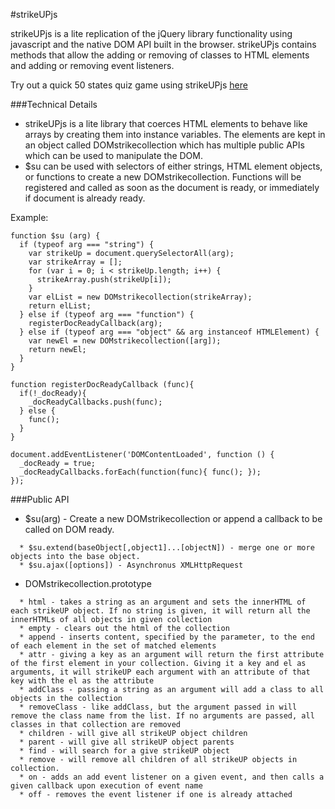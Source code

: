 #strikeUPjs

strikeUPjs is a lite replication of the jQuery library functionality using javascript and the native DOM API built in the browser. strikeUPjs contains methods that allow the adding or removing of classes to HTML elements and adding or removing event listeners.

Try out a quick 50 states quiz game using strikeUPjs [here](http://www.christopherdeborja.com/strikeUPjs)

###Technical Details
* strikeUPjs is a lite library that coerces HTML elements to behave like arrays by creating them into instance variables. The elements are kept in an object called DOMstrikecollection which has multiple public APIs which can be used to manipulate the DOM.
* $su can be used with selectors of either strings, HTML element objects, or functions to create a new DOMstrikecollection. Functions will be registered and called as soon as the document is ready, or immediately if document is already ready.

Example:
```
function $su (arg) {
  if (typeof arg === "string") {
    var strikeUp = document.querySelectorAll(arg);
    var strikeArray = [];
    for (var i = 0; i < strikeUp.length; i++) {
      strikeArray.push(strikeUp[i]);
    }
    var elList = new DOMstrikecollection(strikeArray);
    return elList;
  } else if (typeof arg === "function") {
    registerDocReadyCallback(arg);
  } else if (typeof arg === "object" && arg instanceof HTMLElement) {
    var newEl = new DOMstrikecollection([arg]);
    return newEl;
  }
}

function registerDocReadyCallback (func){
  if(!_docReady){
    _docReadyCallbacks.push(func);
  } else {
    func();
  }
}

document.addEventListener('DOMContentLoaded', function () {
  _docReady = true;
  _docReadyCallbacks.forEach(function(func){ func(); });
});

```
###Public API

* $su(arg) - Create a new DOMstrikecollection or append a callback to be called on DOM ready.
```
  * $su.extend(baseObject[,object1]...[objectN]) - merge one or more objects into the base object.
  * $su.ajax([options]) - Asynchronus XMLHttpRequest
```

* DOMstrikecollection.prototype
```
  * html - takes a string as an argument and sets the innerHTML of each strikeUP object. If no string is given, it will return all the innerHTMLs of all objects in given collection
  * empty - clears out the html of the collection
  * append - inserts content, specified by the parameter, to the end of each element in the set of matched elements
  * attr - giving a key as an argument will return the first attribute of the first element in your collection. Giving it a key and el as arguments, it will strikeUP each argument with an attribute of that key with the el as the attribute
  * addClass - passing a string as an argument will add a class to all objects in the collection
  * removeClass - like addClass, but the argument passed in will remove the class name from the list. If no arguments are passed, all classes in that collection are removed
  * children - will give all strikeUP object children
  * parent - will give all strikeUP object parents
  * find - will search for a give strikeUP object
  * remove - will remove all children of all strikeUP objects in collection.
  * on - adds an add event listener on a given event, and then calls a given callback upon execution of event name
  * off - removes the event listener if one is already attached
```
